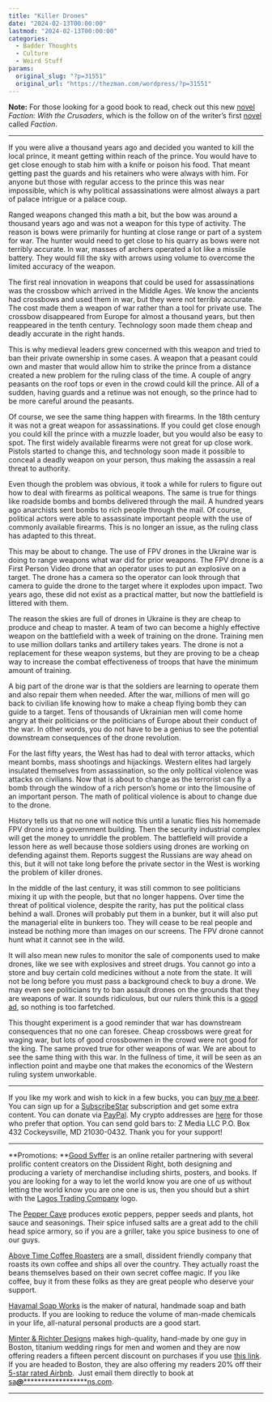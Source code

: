 ```yaml
---
title: "Killer Drones"
date: "2024-02-13T00:00:00"
lastmod: "2024-02-13T00:00:00"
categories:
  - Badder Thoughts
  - Culture
  - Weird Stuff
params:
  original_slug: "?p=31551"
  original_url: "https://thezman.com/wordpress/?p=31551"
---
```


**Note:** For those looking for a good book to read, check out this new
<a href="https://www.amazon.com/dp/B0CTV28BH7" rel="noopener"
target="_blank">novel</a> *Faction: With the Crusaders*, which is the
follow on of the writer’s first
<a href="https://www.amazon.com/Faction-Karl-Dahl/dp/1082596450/"
rel="noopener" target="_blank">novel</a> called *Faction*.

------------------------------------------------------------------------

If you were alive a thousand years ago and decided you wanted to kill
the local prince, it meant getting within reach of the prince. You would
have to get close enough to stab him with a knife or poison his food.
That meant getting past the guards and his retainers who were always
with him. For anyone but those with regular access to the prince this
was near impossible, which is why political assassinations were almost
always a part of palace intrigue or a palace coup.

Ranged weapons changed this math a bit, but the bow was around a
thousand years ago and was not a weapon for this type of activity. The
reason is bows were primarily for hunting at close range or part of a
system for war. The hunter would need to get close to his quarry as bows
were not terribly accurate. In war, masses of archers operated a lot
like a missile battery. They would fill the sky with arrows using volume
to overcome the limited accuracy of the weapon.

The first real innovation in weapons that could be used for
assassinations was the crossbow which arrived in the Middle Ages. We
know the ancients had crossbows and used them in war, but they were not
terribly accurate. The cost made them a weapon of war rather than a tool
for private use. The crossbow disappeared from Europe for almost a
thousand years, but then reappeared in the tenth century. Technology
soon made them cheap and deadly accurate in the right hands.

This is why medieval leaders grew concerned with this weapon and tried
to ban their private ownership in some cases. A weapon that a peasant
could own and master that would allow him to strike the prince from a
distance created a new problem for the ruling class of the time. A
couple of angry peasants on the roof tops or even in the crowd could
kill the prince. All of a sudden, having guards and a retinue was not
enough, so the prince had to be more careful around the peasants.

Of course, we see the same thing happen with firearms. In the 18th
century it was not a great weapon for assassinations. If you could get
close enough you could kill the prince with a muzzle loader, but you
would also be easy to spot. The first widely available firearms were not
great for up close work. Pistols started to change this, and technology
soon made it possible to conceal a deadly weapon on your person, thus
making the assassin a real threat to authority.

Even though the problem was obvious, it took a while for rulers to
figure out how to deal with firearms as political weapons. The same is
true for things like roadside bombs and bombs delivered through the
mail. A hundred years ago anarchists sent bombs to rich people through
the mail. Of course, political actors were able to assassinate important
people with the use of commonly available firearms. This is no longer an
issue, as the ruling class has adapted to this threat.

This may be about to change. The use of FPV drones in the Ukraine war is
doing to range weapons what war did for prior weapons. The FPV drone is
a First Person Video drone that an operator uses to put an explosive on
a target. The drone has a camera so the operator can look through that
camera to guide the drone to the target where it explodes upon impact.
Two years ago, these did not exist as a practical matter, but now the
battlefield is littered with them.

The reason the skies are full of drones in Ukraine is they are cheap to
produce and cheap to master. A team of two can become a highly effective
weapon on the battlefield with a week of training on the drone. Training
men to use million dollars tanks and artillery takes years. The drone is
not a replacement for these weapon systems, but they are proving to be a
cheap way to increase the combat effectiveness of troops that have the
minimum amount of training.

A big part of the drone war is that the soldiers are learning to operate
them and also repair them when needed. After the war, millions of men
will go back to civilian life knowing how to make a cheap flying bomb
they can guide to a target. Tens of thousands of Ukrainian men will come
home angry at their politicians or the politicians of Europe about their
conduct of the war. In other words, you do not have to be a genius to
see the potential downstream consequences of the drone revolution.

For the last fifty years, the West has had to deal with terror attacks,
which meant bombs, mass shootings and hijackings. Western elites had
largely insulated themselves from assassination, so the only political
violence was attacks on civilians. Now that is about to change as the
terrorist can fly a bomb through the window of a rich person’s home or
into the limousine of an important person. The math of political
violence is about to change due to the drone.

History tells us that no one will notice this until a lunatic flies his
homemade FPV drone into a government building. Then the security
industrial complex will get the money to unriddle the problem. The
battlefield will provide a lesson here as well because those soldiers
using drones are working on defending against them. Reports suggest the
Russians are way ahead on this, but it will not take long before the
private sector in the West is working the problem of killer drones.

In the middle of the last century, it was still common to see
politicians mixing it up with the people, but that no longer happens.
Over time the threat of political violence, despite the rarity, has put
the political class behind a wall. Drones will probably put them in a
bunker, but it will also put the managerial elite in bunkers too. They
will cease to be real people and instead be nothing more than images on
our screens. The FPV drone cannot hunt what it cannot see in the wild.

It will also mean new rules to monitor the sale of components used to
make drones, like we see with explosives and street drugs. You cannot go
into a store and buy certain cold medicines without a note from the
state. It will not be long before you must pass a background check to
buy a drone. We may even see politicians try to ban assault drones on
the grounds that they are weapons of war. It sounds ridiculous, but our
rulers think this is a
<a href="https://twitter.com/Breaking911/status/1757219447784329452"
rel="noopener" target="_blank">good ad</a>, so nothing is too
farfetched.

This thought experiment is a good reminder that war has downstream
consequences that no one can foresee. Cheap crossbows were great for
waging war, but lots of good crossbowmen in the crowd were not good for
the king. The same proved true for other weapons of war. We are about to
see the same thing with this war. In the fullness of time, it will be
seen as an inflection point and maybe one that makes the economics of
the Western ruling system unworkable.

------------------------------------------------------------------------

If you like my work and wish to kick in a few bucks, you can
<a href="https://www.buymeacoffee.com/mujolulu" rel="noopener"
target="_blank">buy me a beer</a>. You can sign up for a
<a href="https://www.subscribestar.com/the-z-blog" rel="noopener"
target="_blank">SubscribeStar</a> subscription and get some extra
content. You can donate via <a
href="https://www.paypal.com/donate/?cmd=_s-xclick&amp;hosted_button_id=UDAS2Q8JYA6CN&amp;source=url"
rel="noopener" target="_blank">PayPal</a>. My crypto addresses are
<a href="https://thezman.com/wordpress/?page_id=22713" rel="noopener"
target="_blank">here</a> for those who prefer that option. You can send
gold bars to: Z Media LLC P.O. Box 432 Cockeysville, MD 21030-0432.
Thank you for your support!

------------------------------------------------------------------------

**Promotions: **<a href="https://goodsvffer.com/" rel="noopener" target="_blank">Good
Svffer</a> is an online retailer partnering with several prolific
content creators on the Dissident Right, both designing and producing a
variety of merchandise including shirts, posters, and books. If you are
looking for a way to let the world know you are one of us without
letting the world know you are one one is us, then you should but a
shirt with the
<a href="https://goodsvffer.com/products/lagos-trading-company"
rel="noopener" target="_blank">Lagos Trading Company</a> logo.

The <a href="https://peppercave.com/shop/ols/products" rel="noopener"
target="_blank">Pepper Cave</a> produces exotic peppers, pepper seeds
and plants, hot sauce and seasonings. Their spice infused salts are a
great add to the chili head spice armory, so if you are a griller, take
you spice business to one of our guys.

<a href="https://abovetimecoffee.com/" rel="noopener"
target="_blank">Above Time Coffee Roasters</a> are a small, dissident
friendly company that roasts its own coffee and ships all over the
country. They actually roast the beans themselves based on their own
secret coffee magic. If you like coffee, buy it from these folks as they
are great people who deserve your support.

<a href="https://havamalsoapworks.com/" rel="noopener"
target="_blank">Havamal Soap Works</a> is the maker of natural, handmade
soap and bath products. If you are looking to reduce the volume of
man-made chemicals in your life, all-natural personal products are a
good start.

<a href="https://www.minterandrichterdesigns.com/"
rel="noreferrer nofollow noopener" target="_blank">Minter &amp; Richter
Designs</a> makes high-quality, hand-made by one guy in Boston, titanium
wedding rings for men and women and they are now offering readers a
fifteen percent discount on purchases if you use
<a href="https://www.minterandrichterdesigns.com/discount/ZMAN"
rel="noreferrer nofollow noopener" target="_blank">this link</a>.
<span class="highlight"><span class="colour"><span class="font"><span class="size">If
you are headed to Boston, they are also offering my readers 20% off
their <a
href="https://www.airbnb.com/users/7988017/listings?user_id=7988017&amp;s=3"
rel="noopener noreferrer" target="_blank">5-star rated Airbnb</a>.  Just
email them directly to book at
<a href="mailto:sa***@*********************ns.com"
data-original-string="ETkkfrDZ6Ggm2w426UJN1w==cb7G8w1WyyH3n7LFGlrmwG4O0+Yzsgzs3J4jLgSdooefWNzW+vr7L7bOblw7otkRSea"><span
class="apbct-email-encoder"
data-original-string="8D9WmPM8vX/V/BLmxlOE0A==cb7JMusEtuaOlPj9YrFP/e6I3wPHDKoQyjlHodAD5XJB2/z/PEDAJnYoWedxtriHe9w"
title="This contact has been encoded by Anti-Spam by CleanTalk. Click to decode. To finish the decoding make sure that JavaScript is enabled in your browser.">sa<span
class="apbct-blur">***</span>@<span
class="apbct-blur">*********************</span>ns.com</span></a>.</span></span></span></span>

------------------------------------------------------------------------
